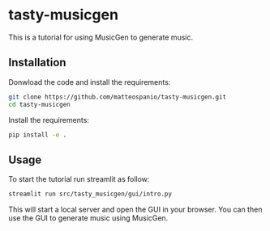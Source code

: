 # tasty-musicgen

This is a tutorial for using MusicGen to generate music.

## Installation

Donwload the code and install the requirements:

```bash
git clone https://github.com/matteospanio/tasty-musicgen.git
cd tasty-musicgen
```

Install the requirements:

```bash
pip install -e .
```

## Usage

To start the tutorial run streamlit as follow:

```bash
streamlit run src/tasty_musicgen/gui/intro.py
```
This will start a local server and open the GUI in your browser. You can then use the GUI to generate music using MusicGen.
